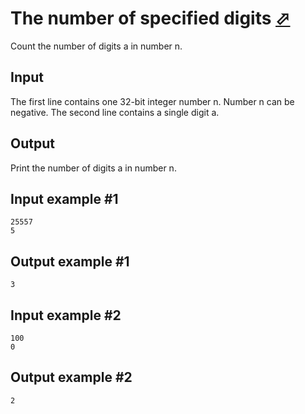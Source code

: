# The number of specified digits [⬀](https://www.e-olymp.com/en/problems/1609)
Count the number of digits a in number n.

## Input
The first line contains one 32-bit integer number n. Number n can be negative. The second line contains a single digit a.

## Output
Print the number of digits a in number n.

## Input example #1
```
25557
5
```

## Output example #1
```
3
```

## Input example #2
```
100
0
```

## Output example #2
```
2
```
